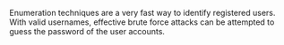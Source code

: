 Enumeration techniques are a very fast way to identify registered users. With valid usernames, effective brute force attacks can be attempted to guess the password of the user accounts.
